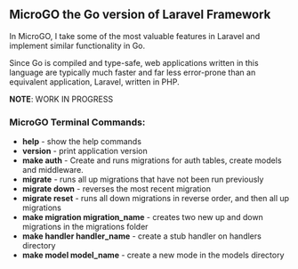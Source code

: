 ## MicroGO the Go version of Laravel Framework

In MicroGO, I take some of the most valuable features in Laravel and implement similar functionality in Go.

Since Go is compiled and type-safe, web applications written in this language are typically much faster and far less error-prone than an equivalent application, Laravel, written in PHP.

**NOTE**: WORK IN PROGRESS

### MicroGO Terminal Commands:

* **help**                           - show the help commands
* **version**                        - print application version
* **make auth**                      - Create and runs migrations for auth tables, create models and middleware.
* **migrate**                        - runs all up migrations that have not been run previously
* **migrate down**                   - reverses the most recent migration
* **migrate reset**                  - runs all down migrations in reverse order, and then all up migrations
* **make migration migration_name**  - creates two new up and down migrations in the migrations folder
*	**make handler handler_name**      - create a stub handler on handlers directory
*	**make model model_name**          - create a new mode in the models directory
